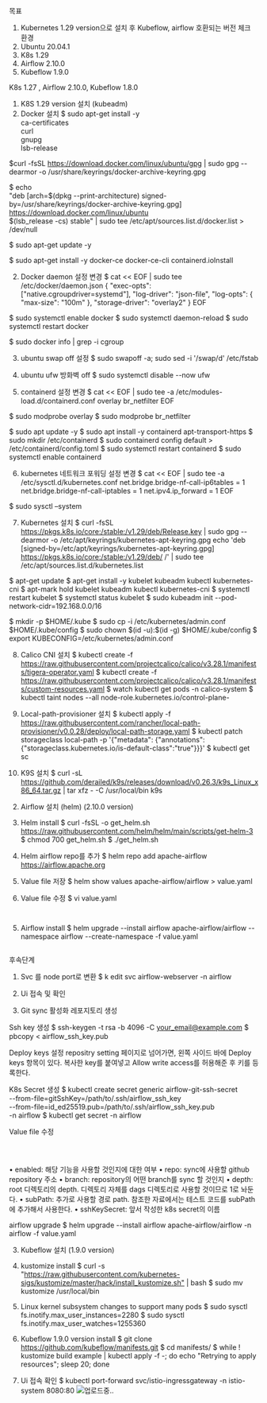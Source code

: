 <p>목표</p>
<ol>
<li>Kubernetes 1.29 version으로 설치 후 Kubeflow, airflow 호환되는 버전 체크
환경</li>
<li>Ubuntu 20.04.1</li>
<li>K8s 1.29 </li>
<li>Airflow 2.10.0</li>
<li>Kubeflow 1.9.0</li>
</ol>
<p>K8s 1.27 , Airflow 2.10.0, Kubeflow 1.8.0</p>
<ol>
<li>K8S 1.29 version 설치 (kubeadm)</li>
<li>Docker 설치
$ sudo apt-get install -y <br />ca-certificates <br />curl <br />gnupg <br />lsb-release</li>
</ol>
<p>$curl -fsSL <a href="https://download.docker.com/linux/ubuntu/gpg">https://download.docker.com/linux/ubuntu/gpg</a> | sudo gpg --dearmor -o /usr/share/keyrings/docker-archive-keyring.gpg</p>
<p>$ echo <br />  &quot;deb [arch=$(dpkg --print-architecture) signed-by=/usr/share/keyrings/docker-archive-keyring.gpg] <a href="https://download.docker.com/linux/ubuntu">https://download.docker.com/linux/ubuntu</a> <br />  $(lsb_release -cs) stable&quot; | sudo tee /etc/apt/sources.list.d/docker.list &gt; /dev/null</p>
<p>$ sudo apt-get update -y</p>
<p>$ sudo apt-get install -y docker-ce docker-ce-cli containerd.ioInstall </p>
<ol start="2">
<li>Docker daemon 설정 변경
$ cat &lt;&lt; EOF | sudo tee /etc/docker/daemon.json
{
&quot;exec-opts&quot;: [&quot;native.cgroupdriver=systemd&quot;],
&quot;log-driver&quot;: &quot;json-file&quot;,
&quot;log-opts&quot;: {
&quot;max-size&quot;: &quot;100m&quot;
},
&quot;storage-driver&quot;: &quot;overlay2&quot;
}
EOF</li>
</ol>
<p>$ sudo systemctl enable docker
$ sudo systemctl daemon-reload
$ sudo systemctl restart docker</p>
<p>$ sudo docker info | grep -i cgroup</p>
<ol start="3">
<li><p>ubuntu swap off 설정
$ sudo swapoff -a; sudo sed -i '/swap/d' /etc/fstab</p>
</li>
<li><p>ubuntu ufw 방화벽 off
$ sudo systemctl disable --now ufw</p>
</li>
<li><p>containerd 설정 변경
$ cat &lt;&lt; EOF | sudo tee -a /etc/modules-load.d/containerd.conf
overlay
br_netfilter
EOF</p>
</li>
</ol>
<p>$ sudo modprobe overlay
$ sudo modprobe br_netfilter</p>
<p>$ sudo apt update -y
$ sudo apt install -y containerd apt-transport-https
$ sudo mkdir /etc/containerd
$ sudo containerd config default &gt; /etc/containerd/config.toml
$ sudo systemctl restart containerd
$ sudo systemctl enable containerd</p>
<ol start="6">
<li>kubernetes 네트워크 포워딩 설정 변경
$ cat &lt;&lt; EOF | sudo tee -a /etc/sysctl.d/kubernetes.conf
net.bridge.bridge-nf-call-ip6tables = 1
net.bridge.bridge-nf-call-iptables  = 1
net.ipv4.ip_forward                 = 1
EOF</li>
</ol>
<p>$ sudo sysctl –system</p>
<ol start="7">
<li>Kubernetes 설치
$ curl -fsSL <a href="https://pkgs.k8s.io/core:/stable:/v1.29/deb/Release.key">https://pkgs.k8s.io/core:/stable:/v1.29/deb/Release.key</a> | sudo gpg --dearmor -o /etc/apt/keyrings/kubernetes-apt-keyring.gpg
echo 'deb [signed-by=/etc/apt/keyrings/kubernetes-apt-keyring.gpg] <a href="https://pkgs.k8s.io/core:/stable:/v1.29/deb/">https://pkgs.k8s.io/core:/stable:/v1.29/deb/</a> /' | sudo tee /etc/apt/sources.list.d/kubernetes.list</li>
</ol>
<p>$ apt-get update
$ apt-get install -y kubelet kubeadm kubectl kubernetes-cni
$ apt-mark hold kubelet kubeadm kubectl kubernetes-cni
$ systemctl restart kubelet 
$ systemctl status kubelet
$ sudo kubeadm init --pod-network-cidr=192.168.0.0/16</p>
<p>$ mkdir -p $HOME/.kube
$ sudo cp -i /etc/kubernetes/admin.conf $HOME/.kube/config
$ sudo chown $(id -u):$(id -g) $HOME/.kube/config
$ export KUBECONFIG=/etc/kubernetes/admin.conf</p>
<ol start="8">
<li><p>Calico CNI 설치
$ kubectl create -f <a href="https://raw.githubusercontent.com/projectcalico/calico/v3.28.1/manifests/tigera-operator.yaml">https://raw.githubusercontent.com/projectcalico/calico/v3.28.1/manifests/tigera-operator.yaml</a>
$ kubectl create -f <a href="https://raw.githubusercontent.com/projectcalico/calico/v3.28.1/manifests/custom-resources.yaml">https://raw.githubusercontent.com/projectcalico/calico/v3.28.1/manifests/custom-resources.yaml</a>
$ watch kubectl get pods -n calico-system
$ kubectl taint nodes --all node-role.kubernetes.io/control-plane-</p>
</li>
<li><p>Local-path-provisioner 설치
$ kubectl apply -f <a href="https://raw.githubusercontent.com/rancher/local-path-provisioner/v0.0.28/deploy/local-path-storage.yaml">https://raw.githubusercontent.com/rancher/local-path-provisioner/v0.0.28/deploy/local-path-storage.yaml</a>
$ kubectl patch storageclass local-path  -p '{&quot;metadata&quot;: {&quot;annotations&quot;:{&quot;storageclass.kubernetes.io/is-default-class&quot;:&quot;true&quot;}}}'
$ kubectl get sc</p>
</li>
<li><p>K9S 설치
$ curl -sL <a href="https://github.com/derailed/k9s/releases/download/v0.26.3/k9s_Linux_x86_64.tar.gz">https://github.com/derailed/k9s/releases/download/v0.26.3/k9s_Linux_x86_64.tar.gz</a> | tar xfz - -C /usr/local/bin k9s
<img alt="" src="https://velog.velcdn.com/images/limes22/post/00f8963e-6512-40b8-bd32-cbcef95c0236/image.png" /></p>
</li>
</ol>
<ol start="2">
<li><p>Airflow 설치 (helm) (2.10.0 version)</p>
</li>
<li><p>Helm install
$ curl -fsSL -o get_helm.sh <a href="https://raw.githubusercontent.com/helm/helm/main/scripts/get-helm-3">https://raw.githubusercontent.com/helm/helm/main/scripts/get-helm-3</a>
$ chmod 700 get_helm.sh
$ ./get_helm.sh</p>
</li>
<li><p>Helm airflow repo를 추가
$ helm repo add apache-airflow <a href="https://airflow.apache.org">https://airflow.apache.org</a></p>
</li>
<li><p>Value file 저장
$ helm show values apache-airflow/airflow &gt; value.yaml</p>
</li>
<li><p>Value file 수정
$ vi value.yaml</p>
</li>
</ol>
<p><img alt="" src="https://velog.velcdn.com/images/limes22/post/9bfd19a6-45d7-48d1-ae24-6ab0e46b0e46/image.png" /></p>
<p> <img alt="" src="https://velog.velcdn.com/images/limes22/post/85fde744-4dc5-4783-90a3-3aca1eb976b2/image.png" /></p>
<ol start="5">
<li>Airflow install
$ helm upgrade --install airflow apache-airflow/airflow --namespace airflow --create-namespace -f value.yaml</li>
</ol>
<p><img alt="" src="https://velog.velcdn.com/images/limes22/post/5309e7e1-aa57-4a02-af19-6b33298e2aaa/image.png" /></p>
<p>후속단계</p>
<ol>
<li><p>Svc 를 node port로 변환
$ k edit svc airflow-webserver -n airflow
<img alt="" src="https://velog.velcdn.com/images/limes22/post/617801ca-81b8-430d-bf72-128087fb8332/image.png" /></p>
</li>
<li><p>Ui 접속 및 확인
<img alt="" src="https://velog.velcdn.com/images/limes22/post/f8c8aff9-5097-4860-929c-46caa6bdaff2/image.png" /></p>
</li>
<li><p>Git sync 활성화
레포지토리 생성
<img alt="" src="https://velog.velcdn.com/images/limes22/post/0297e0ab-2312-4e05-a6f8-6518e716a625/image.png" /></p>
</li>
</ol>
<p>Ssh key 생성
$ ssh-keygen -t rsa -b 4096 -C <a href="mailto:your_email@example.com">your_email@example.com</a>
$ pbcopy &lt; airflow_ssh_key.pub</p>
<p>Deploy keys 설정
repositry setting 페이지로 넘어가면, 왼쪽 사이드 바에 Deploy keys 항목이 있다.
복사한 key를 붙여넣고 Allow write access를 허용해준 후 키를 등록한다.
 <img alt="" src="https://velog.velcdn.com/images/limes22/post/c6520ffd-8ec8-4311-803c-1b0335d12185/image.png" /></p>
<p>K8s Secret 생성
$ kubectl create secret generic airflow-git-ssh-secret <br />  --from-file=gitSshKey=/path/to/.ssh/airflow_ssh_key <br />  --from-file=id_ed25519.pub=/path/to/.ssh/airflow_ssh_key.pub <br />-n airflow
$ kubectl get secret -n airflow</p>
<p>Value file 수정</p>
<p><img alt="" src="https://velog.velcdn.com/images/limes22/post/b6072e1b-d686-4b7e-8406-1b73082145db/image.png" /></p>
<p> <img alt="" src="https://velog.velcdn.com/images/limes22/post/a1a079a9-530d-4da7-958f-708247299f82/image.png" /></p>
<p> <img alt="" src="https://velog.velcdn.com/images/limes22/post/d4f5660a-65d8-440f-a1c6-9ad8b85f3ca7/image.png" /></p>
<p>•    enabled: 해당 기능을 사용할 것인지에 대한 여부
•    repo: sync에 사용할 github repository 주소
•    branch: repository의 어떤 branch를 sync 할 것인지
•    depth: root 디렉토리의 depth. 디렉토리 자체를 dags 디렉토리로 사용할 것이므로 1로 놔둔다.
•    subPath: 추가로 사용할 경로 path. 참조한 자료에서는 테스트 코드를 subPath에 추가해서 사용한다.
•    sshKeySecret: 앞서 작성한 k8s secret의 이름</p>
<p>airflow upgrade
$ helm upgrade --install airflow apache-airflow/airflow -n airflow -f value.yaml</p>
<ol start="3">
<li><p>Kubeflow 설치 (1.9.0 version)</p>
</li>
<li><p>kustomize install
$ curl -s &quot;<a href="https://raw.githubusercontent.com/kubernetes-sigs/kustomize/master/hack/install_kustomize.sh&amp;quot">https://raw.githubusercontent.com/kubernetes-sigs/kustomize/master/hack/install_kustomize.sh&quot;</a>  | bash
$ sudo mv kustomize /usr/local/bin</p>
</li>
<li><p>Linux kernel subsystem changes to support many pods
$ sudo sysctl fs.inotify.max_user_instances=2280
$ sudo sysctl fs.inotify.max_user_watches=1255360</p>
</li>
<li><p>Kubeflow 1.9.0 version install 
$ git clone <a href="https://github.com/kubeflow/manifests.git">https://github.com/kubeflow/manifests.git</a>
$ cd manifests/
$ while ! kustomize build example | kubectl apply -f -; do echo &quot;Retrying to apply resources&quot;; sleep 20; done</p>
</li>
<li><p>Ui 접속 확인
$ kubectl port-forward svc/istio-ingressgateway -n istio-system 8080:80
<img alt="업로드중.." src="blob:https://velog.io/128b9f5d-22c5-4422-ab14-21f1129026d4" /></p>
</li>
</ol>